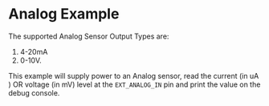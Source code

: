 # Analog Example

The supported Analog Sensor Output Types are:
1. 4-20mA
2. 0-10V.

This example will supply power to an Analog sensor, read the current (in
uA ) OR voltage (in mV) level at the `EXT_ANALOG_IN` pin and print the
value on the debug console.
